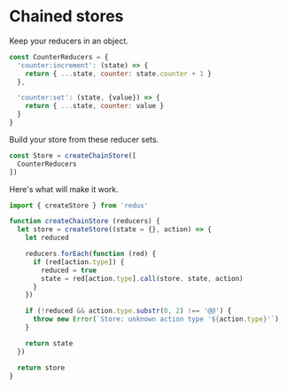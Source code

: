 # Chained stores

Keep your reducers in an object.

```js
const CounterReducers = {
  'counter:increment': (state) => {
    return { ...state, counter: state.counter + 1 }
  },

  'counter:set': (state, {value}) => {
    return { ...state, counter: value }
  }
}
```

Build your store from these reducer sets.

```js
const Store = createChainStore([
  CounterReducers
])
```

Here's what will make it work.

```js
import { createStore } from 'redux'

function createChainStore (reducers) {
  let store = createStore((state = {}, action) => {
    let reduced

    reducers.forEach(function (red) {
      if (red[action.type]) {
        reduced = true
        state = red[action.type].call(store, state, action)
      }
    })

    if (!reduced && action.type.substr(0, 2) !== '@@') {
      throw new Error(`Store: unknown action type '${action.type}'`)
    }

    return state
  })

  return store
}
```
